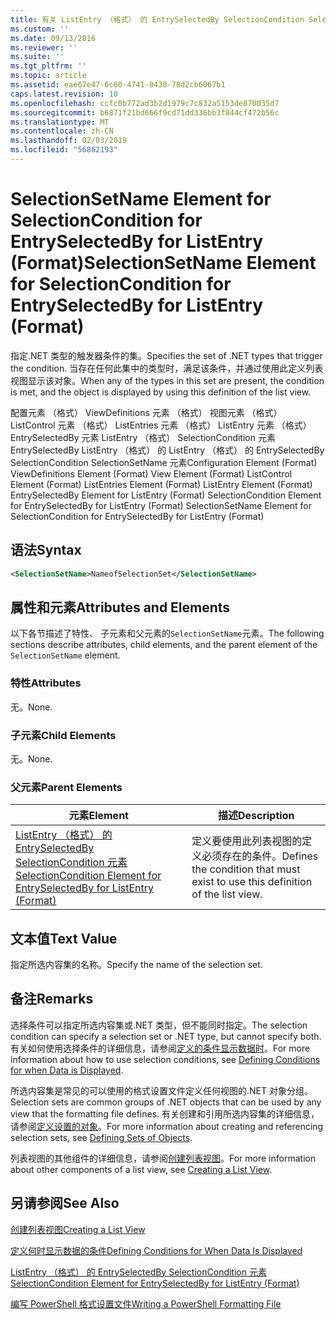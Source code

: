 ```yaml
---
title: 有关 ListEntry （格式） 的 EntrySelectedBy SelectionCondition SelectionSetName 元素 |Microsoft Docs
ms.custom: ''
ms.date: 09/13/2016
ms.reviewer: ''
ms.suite: ''
ms.tgt_pltfrm: ''
ms.topic: article
ms.assetid: eae67e47-6c60-4741-8430-78d2cb6067b1
caps.latest.revision: 10
ms.openlocfilehash: ccfc0b772ad3b2d1979c7c832a5153de870035d7
ms.sourcegitcommit: b6871f21bd666f9cd71dd336bb3f844cf472b56c
ms.translationtype: MT
ms.contentlocale: zh-CN
ms.lasthandoff: 02/03/2019
ms.locfileid: "56862193"
---
```

# <a name="selectionsetname-element-for-selectioncondition-for-entryselectedby-for-listentry-format"></a><span data-ttu-id="eeae3-102">SelectionSetName Element for SelectionCondition for EntrySelectedBy for ListEntry (Format)</span><span class="sxs-lookup"><span data-stu-id="eeae3-102">SelectionSetName Element for SelectionCondition for EntrySelectedBy for ListEntry (Format)</span></span>

<span data-ttu-id="eeae3-103">指定.NET 类型的触发器条件的集。</span><span class="sxs-lookup"><span data-stu-id="eeae3-103">Specifies the set of .NET types that trigger the condition.</span></span> <span data-ttu-id="eeae3-104">当存在任何此集中的类型时，满足该条件，并通过使用此定义列表视图显示该对象。</span><span class="sxs-lookup"><span data-stu-id="eeae3-104">When any of the types in this set are present, the condition is met, and the object is displayed by using this definition of the list view.</span></span>

<span data-ttu-id="eeae3-105">配置元素 （格式） ViewDefinitions 元素 （格式） 视图元素 （格式） ListControl 元素 （格式） ListEntries 元素 （格式） ListEntry 元素 （格式） EntrySelectedBy 元素 ListEntry （格式） SelectionCondition 元素EntrySelectedBy ListEntry （格式） 的 ListEntry （格式） 的 EntrySelectedBy SelectionCondition SelectionSetName 元素</span><span class="sxs-lookup"><span data-stu-id="eeae3-105">Configuration Element (Format) ViewDefinitions Element (Format) View Element (Format) ListControl Element (Format) ListEntries Element (Format) ListEntry Element (Format) EntrySelectedBy Element for ListEntry (Format) SelectionCondition Element for EntrySelectedBy for ListEntry (Format) SelectionSetName Element for SelectionCondition for EntrySelectedBy for ListEntry (Format)</span></span>

## <a name="syntax"></a><span data-ttu-id="eeae3-106">语法</span><span class="sxs-lookup"><span data-stu-id="eeae3-106">Syntax</span></span>

```xml
<SelectionSetName>NameofSelectionSet</SelectionSetName>
```

## <a name="attributes-and-elements"></a><span data-ttu-id="eeae3-107">属性和元素</span><span class="sxs-lookup"><span data-stu-id="eeae3-107">Attributes and Elements</span></span>

<span data-ttu-id="eeae3-108">以下各节描述了特性、 子元素和父元素的`SelectionSetName`元素。</span><span class="sxs-lookup"><span data-stu-id="eeae3-108">The following sections describe attributes, child elements, and the parent element of the `SelectionSetName` element.</span></span>

### <a name="attributes"></a><span data-ttu-id="eeae3-109">特性</span><span class="sxs-lookup"><span data-stu-id="eeae3-109">Attributes</span></span>

<span data-ttu-id="eeae3-110">无。</span><span class="sxs-lookup"><span data-stu-id="eeae3-110">None.</span></span>

### <a name="child-elements"></a><span data-ttu-id="eeae3-111">子元素</span><span class="sxs-lookup"><span data-stu-id="eeae3-111">Child Elements</span></span>

<span data-ttu-id="eeae3-112">无。</span><span class="sxs-lookup"><span data-stu-id="eeae3-112">None.</span></span>

### <a name="parent-elements"></a><span data-ttu-id="eeae3-113">父元素</span><span class="sxs-lookup"><span data-stu-id="eeae3-113">Parent Elements</span></span>

|<span data-ttu-id="eeae3-114">元素</span><span class="sxs-lookup"><span data-stu-id="eeae3-114">Element</span></span>|<span data-ttu-id="eeae3-115">描述</span><span class="sxs-lookup"><span data-stu-id="eeae3-115">Description</span></span>|
|-------------|-----------------|
|[<span data-ttu-id="eeae3-116">ListEntry （格式） 的 EntrySelectedBy SelectionCondition 元素</span><span class="sxs-lookup"><span data-stu-id="eeae3-116">SelectionCondition Element for EntrySelectedBy for ListEntry (Format)</span></span>](./selectioncondition-element-for-entryselectedby-for-listcontrol-format.md)|<span data-ttu-id="eeae3-117">定义要使用此列表视图的定义必须存在的条件。</span><span class="sxs-lookup"><span data-stu-id="eeae3-117">Defines the condition that must exist to use this definition of the list view.</span></span>|

## <a name="text-value"></a><span data-ttu-id="eeae3-118">文本值</span><span class="sxs-lookup"><span data-stu-id="eeae3-118">Text Value</span></span>

<span data-ttu-id="eeae3-119">指定所选内容集的名称。</span><span class="sxs-lookup"><span data-stu-id="eeae3-119">Specify the name of the selection set.</span></span>

## <a name="remarks"></a><span data-ttu-id="eeae3-120">备注</span><span class="sxs-lookup"><span data-stu-id="eeae3-120">Remarks</span></span>

<span data-ttu-id="eeae3-121">选择条件可以指定所选内容集或.NET 类型，但不能同时指定。</span><span class="sxs-lookup"><span data-stu-id="eeae3-121">The selection condition can specify a selection set or .NET type, but cannot specify both.</span></span> <span data-ttu-id="eeae3-122">有关如何使用选择条件的详细信息，请参阅[定义的条件显示数据时](./defining-conditions-for-displaying-data.md)。</span><span class="sxs-lookup"><span data-stu-id="eeae3-122">For more information about how to use selection conditions, see [Defining Conditions for when Data is Displayed](./defining-conditions-for-displaying-data.md).</span></span>

<span data-ttu-id="eeae3-123">所选内容集是常见的可以使用的格式设置文件定义任何视图的.NET 对象分组。</span><span class="sxs-lookup"><span data-stu-id="eeae3-123">Selection sets are common groups of .NET objects that can be used by any view that the formatting file defines.</span></span> <span data-ttu-id="eeae3-124">有关创建和引用所选内容集的详细信息，请参阅[定义设置的对象](./defining-selection-sets.md)。</span><span class="sxs-lookup"><span data-stu-id="eeae3-124">For more information about creating and referencing selection sets, see [Defining Sets of Objects](./defining-selection-sets.md).</span></span>

<span data-ttu-id="eeae3-125">列表视图的其他组件的详细信息，请参阅[创建列表视图](./creating-a-list-view.md)。</span><span class="sxs-lookup"><span data-stu-id="eeae3-125">For more information about other components of a list view, see [Creating a List View](./creating-a-list-view.md).</span></span>

## <a name="see-also"></a><span data-ttu-id="eeae3-126">另请参阅</span><span class="sxs-lookup"><span data-stu-id="eeae3-126">See Also</span></span>

[<span data-ttu-id="eeae3-127">创建列表视图</span><span class="sxs-lookup"><span data-stu-id="eeae3-127">Creating a List View</span></span>](./creating-a-list-view.md)

[<span data-ttu-id="eeae3-128">定义何时显示数据的条件</span><span class="sxs-lookup"><span data-stu-id="eeae3-128">Defining Conditions for When Data Is Displayed</span></span>](./defining-conditions-for-displaying-data.md)

[<span data-ttu-id="eeae3-129">ListEntry （格式） 的 EntrySelectedBy SelectionCondition 元素</span><span class="sxs-lookup"><span data-stu-id="eeae3-129">SelectionCondition Element for EntrySelectedBy for ListEntry (Format)</span></span>](./selectioncondition-element-for-entryselectedby-for-listcontrol-format.md)

[<span data-ttu-id="eeae3-130">编写 PowerShell 格式设置文件</span><span class="sxs-lookup"><span data-stu-id="eeae3-130">Writing a PowerShell Formatting File</span></span>](./writing-a-powershell-formatting-file.md)
